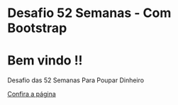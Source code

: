 # Desafio 52 Semanas - Com Bootstrap
# Bem vindo !!
Desafio das 52 Semanas Para Poupar Dinheiro

[Confira a página](https://tiagobarbosa88.github.io/Desafio-52---Bootstrap2/)
